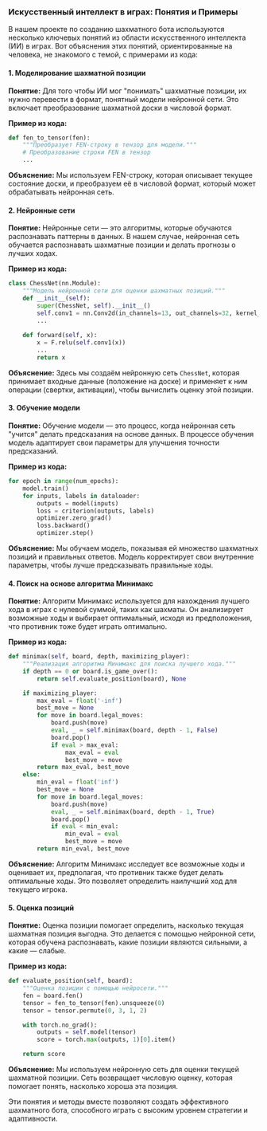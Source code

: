 ### Искусственный интеллект в играх: Понятия и Примеры

В нашем проекте по созданию шахматного бота используются несколько ключевых понятий из области искусственного интеллекта (ИИ) в играх. Вот объяснения этих понятий, ориентированные на человека, не знакомого с темой, с примерами из кода:

#### 1. **Моделирование шахматной позиции**

**Понятие:** Для того чтобы ИИ мог "понимать" шахматные позиции, их нужно перевести в формат, понятный модели нейронной сети. Это включает преобразование шахматной доски в числовой формат.

**Пример из кода:**

```python
def fen_to_tensor(fen):
    """Преобразует FEN-строку в тензор для модели."""
    # Преобразование строки FEN в тензор
    ...
```

**Объяснение:** Мы используем FEN-строку, которая описывает текущее состояние доски, и преобразуем её в числовой формат, который может обрабатывать нейронная сеть.

#### 2. **Нейронные сети**

**Понятие:** Нейронные сети — это алгоритмы, которые обучаются распознавать паттерны в данных. В нашем случае, нейронная сеть обучается распознавать шахматные позиции и делать прогнозы о лучших ходах.

**Пример из кода:**

```python
class ChessNet(nn.Module):
    """Модель нейронной сети для оценки шахматных позиций."""
    def __init__(self):
        super(ChessNet, self).__init__()
        self.conv1 = nn.Conv2d(in_channels=13, out_channels=32, kernel_size=3, stride=1, padding=1)
        ...
    
    def forward(self, x):
        x = F.relu(self.conv1(x))
        ...
        return x
```

**Объяснение:** Здесь мы создаём нейронную сеть `ChessNet`, которая принимает входные данные (положение на доске) и применяет к ним операции (свертки, активации), чтобы вычислить оценку этой позиции.

#### 3. **Обучение модели**

**Понятие:** Обучение модели — это процесс, когда нейронная сеть "учится" делать предсказания на основе данных. В процессе обучения модель адаптирует свои параметры для улучшения точности предсказаний.

**Пример из кода:**

```python
for epoch in range(num_epochs):
    model.train()
    for inputs, labels in dataloader:
        outputs = model(inputs)
        loss = criterion(outputs, labels)
        optimizer.zero_grad()
        loss.backward()
        optimizer.step()
```

**Объяснение:** Мы обучаем модель, показывая ей множество шахматных позиций и правильных ответов. Модель корректирует свои внутренние параметры, чтобы лучше предсказывать правильные ходы.

#### 4. **Поиск на основе алгоритма Минимакс**

**Понятие:** Алгоритм Минимакс используется для нахождения лучшего хода в играх с нулевой суммой, таких как шахматы. Он анализирует возможные ходы и выбирает оптимальный, исходя из предположения, что противник тоже будет играть оптимально.

**Пример из кода:**

```python
def minimax(self, board, depth, maximizing_player):
    """Реализация алгоритма Минимакс для поиска лучшего хода."""
    if depth == 0 or board.is_game_over():
        return self.evaluate_position(board), None

    if maximizing_player:
        max_eval = float('-inf')
        best_move = None
        for move in board.legal_moves:
            board.push(move)
            eval, _ = self.minimax(board, depth - 1, False)
            board.pop()
            if eval > max_eval:
                max_eval = eval
                best_move = move
        return max_eval, best_move
    else:
        min_eval = float('inf')
        best_move = None
        for move in board.legal_moves:
            board.push(move)
            eval, _ = self.minimax(board, depth - 1, True)
            board.pop()
            if eval < min_eval:
                min_eval = eval
                best_move = move
        return min_eval, best_move
```

**Объяснение:** Алгоритм Минимакс исследует все возможные ходы и оценивает их, предполагая, что противник также будет делать оптимальные ходы. Это позволяет определить наилучший ход для текущего игрока.

#### 5. **Оценка позиций**

**Понятие:** Оценка позиции помогает определить, насколько текущая шахматная позиция выгодна. Это делается с помощью нейронной сети, которая обучена распознавать, какие позиции являются сильными, а какие — слабые.

**Пример из кода:**

```python
def evaluate_position(self, board):
    """Оценка позиции с помощью нейросети."""
    fen = board.fen()
    tensor = fen_to_tensor(fen).unsqueeze(0)
    tensor = tensor.permute(0, 3, 1, 2)

    with torch.no_grad():
        outputs = self.model(tensor)
        score = torch.max(outputs, 1)[0].item()

    return score
```

**Объяснение:** Мы используем нейронную сеть для оценки текущей шахматной позиции. Сеть возвращает числовую оценку, которая помогает понять, насколько хороша эта позиция.

Эти понятия и методы вместе позволяют создать эффективного шахматного бота, способного играть с высоким уровнем стратегии и адаптивности.
